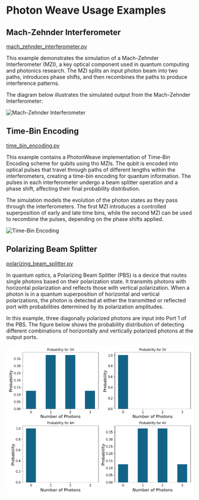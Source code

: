 # Photon Weave Usage Examples

## Mach-Zehnder Interferometer
[mach_zehnder_interferometer.py](./mach_zehnder_interferometer.py)

This example demonstrates the simulation of a Mach-Zehnder Interferometer (MZI), a key optical component used in quantum computing and photonics research. The MZI splits an input photon beam into two paths, introduces phase shifts, and then recombines the paths to produce interference patterns.

The diagram below illustrates the simulated output from the Mach-Zehnder Interferometer:

![Mach-Zehnder Interferometer](plots/mzi.png)

## Time-Bin Encoding
[time_bin_encoding.py](./time_bin_encoding.py)

This example contains a PhotonWeave implementation of Time-Bin Encoding scheme for qubits using tho MZIs. The qubit is encoded into optical pulses that travel through paths of different lengths within the interferometers, creating a time-bin encoding for quantum information. The pulses in each interferometer undergo a beam splitter operation and a phase shift, affecting their final probability distribution.

The simulation models the evolution of the photon states as they pass through the interferometers. The first MZI introduces a controlled superposition of early and late time bins, while the second MZI can be used to recombine the pulses, depending on the phase shifts applied.


![Time-Bin Encoding](plots/time_bin_encoding.png)

## Polarizing Beam Splitter

[polarizing_beam_splitter.py](./polarizing_beam_splitter.py)

In quantum optics, a Polarizing Beam Splitter (PBS) is a device that routes single photons based on their polarization state. It transmits photons with horizontal polarization and reflects those with vertical polarization. When a photon is in a quantum superposition of horizontal and vertical polarizations, the photon is detected at either the transmitted or reflected port with probabilities determined by its polarization amplitudes.

In this example, three diagonally polarized photons are input into Port 1 of the PBS. The figure below shows the probability distribution of detecting different combinations of horizontally and vertically polarized photons at the output ports.

![Polarizing Beam Splitter](plots/pbs.png)
